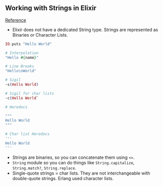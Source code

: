 ## Working with Strings in Elixir
[Reference](http://culttt.com/2016/03/21/working-strings-elixir/)

- Elixir does not have a dedicated String type. Strings are represented as Binaries or Character Lists.

``` elixir
IO.puts "Hello World"

# Interpolation
"Hello #{name}"

# Line Breaks
"Hello\nWorld"

# Sigil
~s(Hello World)

# Sigil for char lists
~c(Hello World`

# Heredocs

"""
Hello World
"""

# Char list Heredocs
'''
Hello World
'''
```

- Strings are binaries, so you can concatenate them using `<>`.
- `String` module so you can do things like `String.capitalize`, `String.match?`, `String.replace`.
- Single-quote strings = char lists. They are not interchangeable with double-quote strings. Erlang used character lists.
